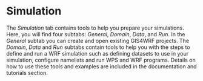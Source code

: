 # Simulation

The *Simulation* tab contains tools to help you prepare your simulations. Here, you will find four subtabs: *General*, *Domain*, *Data*, and *Run*. In the *General* subtab you can create and open existing GIS4WRF projects. The *Domain*, *Data* and *Run* subtabs contain tools to help you with the steps to define and run a WRF simulation such as defining datasets to use in your simulation, configure namelists and run WPS and WRF programs. Details on how to use these tools and examples are included in the documentation and tutorials section.